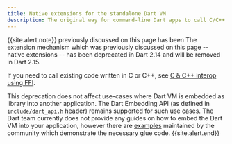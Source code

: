 ```yaml
---
title: Native extensions for the standalone Dart VM
description: The original way for command-line Dart apps to call C/C++ functions.
---
```


{{site.alert.note}}
previously discussed on this page  has been
The extension mechanism which was previously discussed on this page --
native extensions -- has been deprecated in Dart 2.14 and will be removed in
Dart 2.15.

If you need to call existing code written in C or C++, see
[C & C++ interop using FFI](/server/c-interop).

This deprecation does not affect use-cases where Dart VM is embedded as library
into another application. The Dart Embedding API (as defined in
[`include/dart_api.h`] header) remains supported for such use cases. The Dart
team currently does not provide any guides on how to embed the Dart VM into your
application, however there are [examples] maintained by the community which
demonstrate the necessary glue code.
{{site.alert.end}}

[`include/dart_api.h`]:  https://github.com/dart-lang/sdk/blob/master/runtime/include/dart_api.h
[examples]: https://github.com/fuzzybinary/dart-embedding-example
